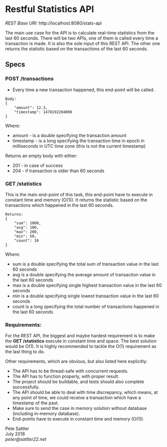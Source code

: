 
# Restful Statistics API

_REST Base URI:_ http://localhost:8080/stats-api

The main use case for the API is to calculate real-time statistics from the last 60 seconds. There will be two APIs, one 
of them is called every time a transaction is made. It is also the sole input of this REST API. The other one returns 
the statistic based on the transactions of the last 60 seconds.

 ## Specs
 
 ### POST /transactions
 
 * Every time a new transaction happened, this end-point will be called.

 ```
 Body:
 {
     "amount": 12.3,
     "timestamp": 1478192204000
 }
 ```

 Where:
 
 * amount - is a double specifying the transaction amount
 * timestamp - is a long specifying the transaction time in epoch in milliseconds in UTC time zone (this is not the 
 current timestamp)

 Returns an empty body with either:
 
 * 201 - in case of success
 * 204 - if transaction is older than 60 seconds

 ### GET /statistics
 
 This is the main end-point of this task, this end-point have to execute in constant time and memory (O(1)). It returns 
 the statistic based on the transactions which happened in the last 60 seconds.

```
Returns:
{
    "sum": 1000,
    "avg": 100,
    "max": 200,
    "min": 50,
    "count": 10
}
```

Where:

* sum is a double specifying the total sum of transaction value in the last 60 seconds
* avg is a double specifying the average amount of transaction value in the last 60 seconds
* max is a double specifying single highest transaction value in the last 60 seconds
* min is a double specifying single lowest transaction value in the last 60 seconds
* count is a long specifying the total number of transactions happened in the last 60 seconds

### Requirements:

For the REST API, the biggest and maybe hardest requirement is to make the __GET /statistics__ execute in constant time 
and space. The best solution would be O(1). It is highly recommended to tackle the O(1) requirement as the last thing 
to do.

Other requirements, which are obvious, but also listed here explicitly:

* The API has to be thread-safe with concurrent requests.  
* The API has to function properly, with proper result.  
* The project should be buildable, and tests should also complete successfully.  
* The API should be able to deal with time discrepancy, which means, at any point of time, we could receive a transaction which have a timestamp of the past.  
* Make sure to send the case in memory solution without database (including in-memory database).  
* End-points have to execute in constant time and memory (O(1)).  


Pete Sattler  
July 2018  
_peter@sattler22.net_
